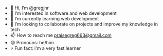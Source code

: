 - 👋 Hi, I’m @gregjnr
- 👀 I’m interested in software and web development 
- 🌱 I’m currently learning web development
- 💞️ I’m looking to collaborate on projects and improve my knowledge in tech
- 📫 How to reach me praisegreg663@gmail.com
- 😄 Pronouns: he/him
- ⚡ Fun fact: i'm a very fast learner
  

<!---
gregjnr/gregjnr is a ✨ special ✨ repository because its `README.md` (this file) appears on your GitHub profile.
You can click the Preview link to take a look at your changes.
--->
